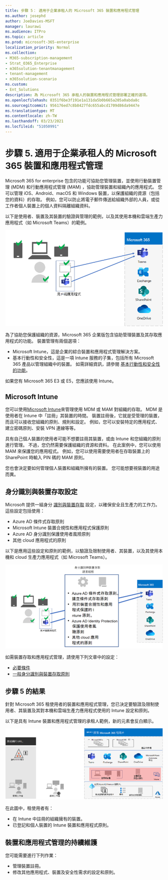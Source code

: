 ```yaml
---
title: 步驟 5： 適用于企業承租人的 Microsoft 365 裝置和應用程式管理
ms.author: josephd
author: JoeDavies-MSFT
manager: laurawi
ms.audience: ITPro
ms.topic: article
ms.prod: microsoft-365-enterprise
localization_priority: Normal
ms.collection:
- M365-subscription-management
- Strat_O365_Enterprise
- m365solution-tenantmanagement
- tenant-management
- m365solution-scenario
ms.custom:
- Ent_Solutions
description: 為 Microsoft 365 承租人的裝置和應用程式管理部署正確的選項。
ms.openlocfilehash: 0351f6be3f191e1a131da5b0b665a205a0abda8c
ms.sourcegitcommit: 956176ed7c8b8427fdc655abcd1709d86da9447e
ms.translationtype: MT
ms.contentlocale: zh-TW
ms.lasthandoff: 03/23/2021
ms.locfileid: "51050991"
---
```

# <a name="step-5-device-and-app-management-for-your-microsoft-365-for-enterprise-tenants"></a>步驟 5. 適用于企業承租人的 Microsoft 365 裝置和應用程式管理

Microsoft 365 for enterprise 包含的功能可協助您管理裝置，並使用行動裝置管理 (MDM) 和行動應用程式管理 (MAM) ，協助管理裝置和組織內的應用程式。 您可以管理 iOS、Android、macOS 和 Windows 裝置，以保護組織的資源（包括您的資料）的存取。 例如，您可以防止將電子郵件傳送給組織外部的人員，或從工作者個人裝置上的個人資料隔離組織資料。

以下是使用者、裝置及其裝置的驗證與管理的範例，以及其使用本機和雲端生產力應用程式（如 Microsoft Teams）的範例。

![使用者、裝置及應用程式的驗證與管理](../media/tenant-management-overview/tenant-management-device-app-mgmt.png)

為了協助您保護組織的資源，Microsoft 365 企業版包含協助管理裝置及其存取應用程式的功能。 裝置管理有兩個選項：

- Microsoft Intune，這是企業的綜合裝置和應用程式管理解決方案。
- 基本行動性和安全性，這是一項 Intune 服務的子集，包括所有 Microsoft 365 產品以管理組織中的裝置。 如需詳細資訊，請參閱 [基本行動性和安全性的功能](../admin/basic-mobility-security/capabilities.md)。

如果您有 Microsoft 365 E3 或 E5，您應該使用 Intune。

## <a name="microsoft-intune"></a>Microsoft Intune

您可以使用[Microsoft Intune](/mem/intune/fundamentals/planning-guide)來管理使用 MDM 或 MAM 對組織的存取。 MDM 是使用者在 Intune 中「註冊」其裝置的時間。 裝置註冊後，它就是受管理的裝置，而且可以接收您組織的原則、規則和設定。 例如，您可以安裝特定的應用程式、建立密碼原則、安裝 VPN 連線等等。

具有自己個人裝置的使用者可能不想要註冊其裝置，或由 Intune 和您組織的原則進行管理。 不過，您仍然需要保護組織的資源和資料。 在此案例中，您可以使用 MAM 來保護您的應用程式。 例如，您可以使用需要使用者在存取裝置上的 SharePoint 時輸入 PIN 碼的 MAM 原則。

您也會決定要如何管理個人裝置和組織所擁有的裝置。 您可能想要視裝置的用途而異。

## <a name="identity-and-device-access-configurations"></a>身分識別與裝置存取設定

Microsoft 提供一組身分 [識別與裝置存取](../security/defender-365-security/microsoft-365-policies-configurations.md) 設定，以確保安全且生產力的工作力。 這些設定包括使用：

- Azure AD 條件式存取原則
- Microsoft Intune 裝置合規性和應用程式保護原則
- Azure AD 身分識別保護使用者風險原則
- 其他 cloud 應用程式的原則

以下是應用這些設定和原則的範例，以驗證及限制使用者、其裝置，以及其使用本機和 cloud 生產力應用程式（如 Microsoft Teams）。

![身分識別與裝置存取設定，以瞭解使用者的需求和限制、裝置及其應用程式的使用](../media/tenant-management-overview/tenant-management-device-app-mgmt-golden-config.png)

如需裝置存取和應用程式管理，請使用下列文章中的設定：

- [必要條件](../security/defender-365-security/identity-access-prerequisites.md)
- [一般身分識別與裝置存取原則](../security/defender-365-security/identity-access-policies.md)

## <a name="results-of-step-5"></a>步驟 5 的結果

針對 Microsoft 365 租使用者的裝置和應用程式管理，您已決定要驗證及限制使用者、其裝置及其對本機和雲端生產力應用程式使用的 Intune 設定和原則。

以下是具有 Intune 裝置和應用程式管理的承租人範例，新的元素會反白顯示。

![包含 Intune 裝置和應用程式管理的承租人範例](../media/tenant-management-overview/tenant-management-tenant-build-step5.png)

在此圖中，租使用者有：

- 在 Intune 中註冊的組織擁有的裝置。
- 已登記和個人裝置的 Intune 裝置和應用程式原則。

## <a name="ongoing-maintenance-for-device-and-app-management"></a>裝置和應用程式管理的持續維護

您可能需要進行下列作業： 

- 管理裝置註冊。
- 修改其他應用程式、裝置及安全性需求的設定和原則。